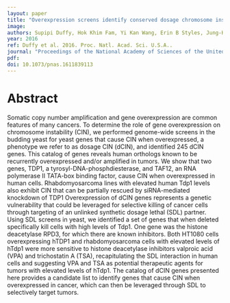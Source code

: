 ```yaml
---
layout: paper
title: "Overexpression screens identify conserved dosage chromosome instability genes in yeast and human cancer."
image: 
authors: Supipi Duffy, Hok Khim Fam, Yi Kan Wang, Erin B Styles, Jung-Hyun Kim, J Sidney Ang, Tejomayee Singh, Vladimir Larionov, Sohrab P Shah, Brenda Andrews, Cornelius F Boerkoel, Philip Hieter
year: 2016
ref: Duffy et al. 2016. Proc. Natl. Acad. Sci. U.S.A..
journal: "Proceedings of the National Academy of Sciences of the United States of America. 2016 113(36):9967-76"
pdf: 
doi: 10.1073/pnas.1611839113
---
```


# Abstract

Somatic copy number amplification and gene overexpression are common features of many cancers. To determine the role of gene overexpression on chromosome instability (CIN), we performed genome-wide screens in the budding yeast for yeast genes that cause CIN when overexpressed, a phenotype we refer to as dosage CIN (dCIN), and identified 245 dCIN genes. This catalog of genes reveals human orthologs known to be recurrently overexpressed and/or amplified in tumors. We show that two genes, TDP1, a tyrosyl-DNA-phosphdiesterase, and TAF12, an RNA polymerase II TATA-box binding factor, cause CIN when overexpressed in human cells. Rhabdomyosarcoma lines with elevated human Tdp1 levels also exhibit CIN that can be partially rescued by siRNA-mediated knockdown of TDP1 Overexpression of dCIN genes represents a genetic vulnerability that could be leveraged for selective killing of cancer cells through targeting of an unlinked synthetic dosage lethal (SDL) partner. Using SDL screens in yeast, we identified a set of genes that when deleted specifically kill cells with high levels of Tdp1. One gene was the histone deacetylase RPD3, for which there are known inhibitors. Both HT1080 cells overexpressing hTDP1 and rhabdomyosarcoma cells with elevated levels of hTdp1 were more sensitive to histone deacetylase inhibitors valproic acid (VPA) and trichostatin A (TSA), recapitulating the SDL interaction in human cells and suggesting VPA and TSA as potential therapeutic agents for tumors with elevated levels of hTdp1. The catalog of dCIN genes presented here provides a candidate list to identify genes that cause CIN when overexpressed in cancer, which can then be leveraged through SDL to selectively target tumors.

